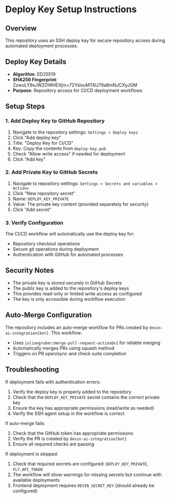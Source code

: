 # Deploy Key Setup Instructions

## Overview
This repository uses an SSH deploy key for secure repository access during automated deployment processes.

## Deploy Key Details
- **Algorithm**: ED25519
- **SHA256 Fingerprint**: ZzwuLY9sJWZOWHEXjm+72YslxuMTAU79a8mNJCXyJGM
- **Purpose**: Repository access for CI/CD deployment workflows

## Setup Steps

### 1. Add Deploy Key to GitHub Repository
1. Navigate to the repository settings: `Settings > Deploy keys`
2. Click "Add deploy key"
3. Title: "Deploy Key for CI/CD"
4. Key: Copy the contents from `deploy-key.pub`
5. Check "Allow write access" if needed for deployment
6. Click "Add key"

### 2. Add Private Key to GitHub Secrets
1. Navigate to repository settings: `Settings > Secrets and variables > Actions`
2. Click "New repository secret"
3. Name: `DEPLOY_KEY_PRIVATE`
4. Value: The private key content (provided separately for security)
5. Click "Add secret"

### 3. Verify Configuration
The CI/CD workflow will automatically use the deploy key for:
- Repository checkout operations
- Secure git operations during deployment
- Authentication with GitHub for automated processes

## Security Notes
- The private key is stored securely in GitHub Secrets
- The public key is added to the repository's deploy keys
- This provides read-only or limited write access as configured
- The key is only accessible during workflow execution

## Auto-Merge Configuration
The repository includes an auto-merge workflow for PRs created by `devin-ai-integration[bot]`. This workflow:
- Uses `juliangruber/merge-pull-request-action@v1` for reliable merging
- Automatically merges PRs using squash method
- Triggers on PR open/sync and check suite completion

## Troubleshooting
If deployment fails with authentication errors:
1. Verify the deploy key is properly added to the repository
2. Check that the `DEPLOY_KEY_PRIVATE` secret contains the correct private key
3. Ensure the key has appropriate permissions (read/write as needed)
4. Verify the SSH agent setup in the workflow is correct

If auto-merge fails:
1. Check that the GitHub token has appropriate permissions
2. Verify the PR is created by `devin-ai-integration[bot]`
3. Ensure all required checks are passing

If deployment is skipped:
1. Check that required secrets are configured: `DEPLOY_KEY_PRIVATE`, `FLY_API_TOKEN`
2. The workflow will show warnings for missing secrets but continue with available deployments
3. Frontend deployment requires `DEVIN_SECRET_KEY` (should already be configured)
